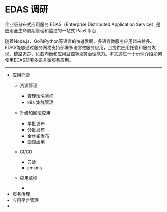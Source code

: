 # EDAS 调研



企业级分布式应用服务 EDAS（Enterprise Distributed Application Service）是应用全生命周期管理和监控的一站式 PaaS 平台

随着Node.js、Go和Python等语言的快速发展，多语言微服务应用越来越多。EDAS能够通过服务网格支持部署多语言微服务应用，且提供应用托管和服务发现、链路追踪、负载均衡和应用监控等服务治理能力。本文通过一个示例介绍如何使用EDAS部署多语言微服务应用。

------

* 应用托管
  * 资源管理
    *  管理命名空间
    *  k8s 集群管理
  * 升级和回滚应用
    *   单批发布
    *   分批发布
    *   金丝雀发布
    *   回滚应用
  * CI/CD
    *  云效
    *  jenkins
  * 应用监控
  
    * 
* 服务治理
* 应用平台管理
* 

